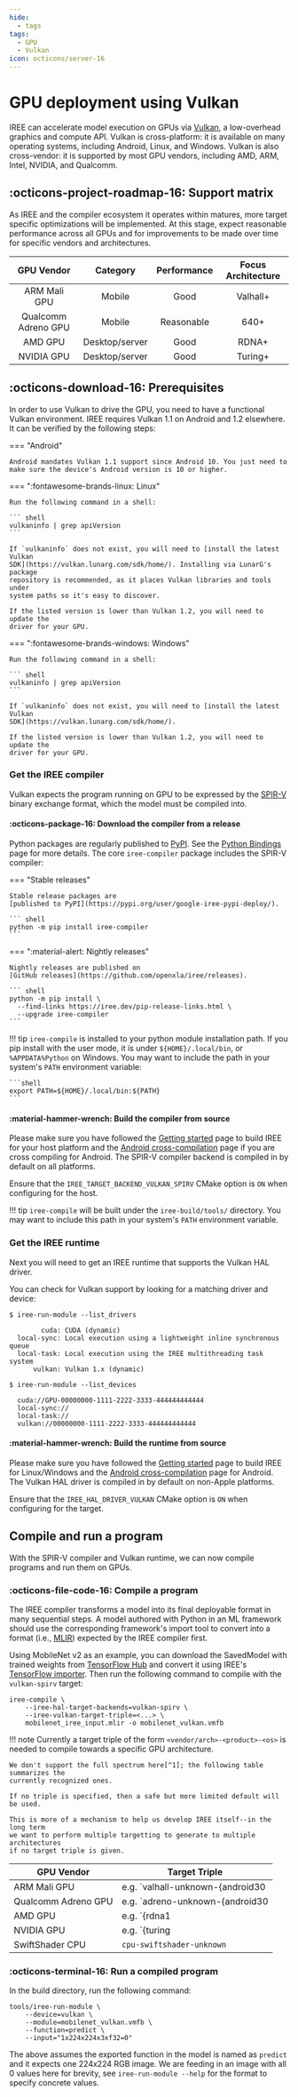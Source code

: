 ```yaml
---
hide:
  - tags
tags:
  - GPU
  - Vulkan
icon: octicons/server-16
---
```


# GPU deployment using Vulkan

IREE can accelerate model execution on GPUs via
[Vulkan](https://www.khronos.org/vulkan/), a low-overhead graphics and compute
API. Vulkan is cross-platform: it is available on many operating systems,
including Android, Linux, and Windows. Vulkan is also cross-vendor: it is
supported by most GPU vendors, including AMD, ARM, Intel, NVIDIA, and Qualcomm.

## :octicons-project-roadmap-16: Support matrix

As IREE and the compiler ecosystem it operates within matures, more
target specific optimizations will be implemented. At this stage, expect
reasonable performance across all GPUs and for improvements to be
made over time for specific vendors and architectures.

GPU Vendor | Category | Performance | Focus Architecture
:--------: | :------: | :---------: | :----------------:
ARM Mali GPU | Mobile |  Good | Valhall+
Qualcomm Adreno GPU | Mobile | Reasonable | 640+
AMD GPU | Desktop/server | Good | RDNA+
NVIDIA GPU | Desktop/server | Good | Turing+

## :octicons-download-16: Prerequisites

In order to use Vulkan to drive the GPU, you need to have a functional Vulkan
environment. IREE requires Vulkan 1.1 on Android and 1.2 elsewhere. It can be
verified by the following steps:

=== "Android"

    Android mandates Vulkan 1.1 support since Android 10. You just need to
    make sure the device's Android version is 10 or higher.

=== ":fontawesome-brands-linux: Linux"

    Run the following command in a shell:

    ``` shell
    vulkaninfo | grep apiVersion
    ```

    If `vulkaninfo` does not exist, you will need to [install the latest Vulkan
    SDK](https://vulkan.lunarg.com/sdk/home/). Installing via LunarG's package
    repository is recommended, as it places Vulkan libraries and tools under
    system paths so it's easy to discover.

    If the listed version is lower than Vulkan 1.2, you will need to update the
    driver for your GPU.

=== ":fontawesome-brands-windows: Windows"

    Run the following command in a shell:

    ``` shell
    vulkaninfo | grep apiVersion
    ```

    If `vulkaninfo` does not exist, you will need to [install the latest Vulkan
    SDK](https://vulkan.lunarg.com/sdk/home/).

    If the listed version is lower than Vulkan 1.2, you will need to update the
    driver for your GPU.

### Get the IREE compiler

Vulkan expects the program running on GPU to be expressed by the
[SPIR-V](https://www.khronos.org/registry/spir-v/) binary exchange format, which
the model must be compiled into.

#### :octicons-package-16: Download the compiler from a release

Python packages are regularly published to
[PyPI](https://pypi.org/user/google-iree-pypi-deploy/). See the
[Python Bindings](../../reference/bindings/python.md) page for more details.
The core `iree-compiler` package includes the SPIR-V compiler:

=== "Stable releases"

    Stable release packages are
    [published to PyPI](https://pypi.org/user/google-iree-pypi-deploy/).

    ``` shell
    python -m pip install iree-compiler
    ```

=== ":material-alert: Nightly releases"

    Nightly releases are published on
    [GitHub releases](https://github.com/openxla/iree/releases).

    ``` shell
    python -m pip install \
      --find-links https://iree.dev/pip-release-links.html \
      --upgrade iree-compiler
    ```

!!! tip
    `iree-compile` is installed to your python module installation path. If you
    pip install with the user mode, it is under `${HOME}/.local/bin`, or
    `%APPDATA%Python` on Windows. You may want to include the path in your
    system's `PATH` environment variable:

    ```shell
    export PATH=${HOME}/.local/bin:${PATH}
    ```

#### :material-hammer-wrench: Build the compiler from source

Please make sure you have followed the
[Getting started](../../building-from-source/getting-started.md) page to build
IREE for your host platform and the
[Android cross-compilation](../../building-from-source/android.md) page if you
are cross compiling for Android. The SPIR-V compiler backend is compiled in by
default on all platforms.

Ensure that the `IREE_TARGET_BACKEND_VULKAN_SPIRV` CMake option is `ON` when
configuring for the host.

!!! tip
    `iree-compile` will be built under the `iree-build/tools/` directory. You
    may want to include this path in your system's `PATH` environment variable.

### Get the IREE runtime

Next you will need to get an IREE runtime that supports the Vulkan HAL driver.

You can check for Vulkan support by looking for a matching driver and device:

```console hl_lines="6"
$ iree-run-module --list_drivers

        cuda: CUDA (dynamic)
  local-sync: Local execution using a lightweight inline synchronous queue
  local-task: Local execution using the IREE multithreading task system
      vulkan: Vulkan 1.x (dynamic)
```

```console hl_lines="6"
$ iree-run-module --list_devices

  cuda://GPU-00000000-1111-2222-3333-444444444444
  local-sync://
  local-task://
  vulkan://00000000-1111-2222-3333-444444444444
```

#### :material-hammer-wrench: Build the runtime from source

Please make sure you have followed the
[Getting started](../../building-from-source/getting-started.md) page to build
IREE for Linux/Windows and the
[Android cross-compilation](../../building-from-source/android.md) page for
Android. The Vulkan HAL driver is compiled in by default on non-Apple platforms.

Ensure that the `IREE_HAL_DRIVER_VULKAN` CMake option is `ON` when configuring
for the target.

## Compile and run a program

With the SPIR-V compiler and Vulkan runtime, we can now compile programs and run
them on GPUs.

### :octicons-file-code-16: Compile a program

The IREE compiler transforms a model into its final deployable format in many
sequential steps. A model authored with Python in an ML framework should use the
corresponding framework's import tool to convert into a format (i.e.,
[MLIR](https://mlir.llvm.org/)) expected by the IREE compiler first.

Using MobileNet v2 as an example, you can download the SavedModel with trained
weights from
[TensorFlow Hub](https://tfhub.dev/google/tf2-preview/mobilenet_v2/classification)
and convert it using IREE's
[TensorFlow importer](../ml-frameworks/tensorflow.md). Then run the following
command to compile with the `vulkan-spirv` target:

``` shell hl_lines="2 3"
iree-compile \
    --iree-hal-target-backends=vulkan-spirv \
    --iree-vulkan-target-triple=<...> \
    mobilenet_iree_input.mlir -o mobilenet_vulkan.vmfb
```

!!! note
    Currently a target triple of the form `<vendor/arch>-<product>-<os>` is needed
    to compile towards a specific GPU architecture.

    We don't support the full spectrum here[^1]; the following table summarizes the
    currently recognized ones.
    
    If no triple is specified, then a safe but more limited default will be used.
    
    This is more of a mechanism to help us develop IREE itself--in the long term
    we want to perform multiple targetting to generate to multiple architectures
    if no target triple is given.

| GPU Vendor          | Target Triple                                 |
| ------------------- | --------------------------------------------- |
| ARM Mali GPU        | e.g. `valhall-unknown-{android30|android31}` |
| Qualcomm Adreno GPU | e.g. `adreno-unknown-{android30|android31}`  |
| AMD GPU             | e.g. `{rdna1|rdna2|rdna3}-unknown-unknown`   |
| NVIDIA GPU          | e.g. `{turing|ampere}-unknown-unknown`       |
| SwiftShader CPU     | `cpu-swiftshader-unknown`                     |

### :octicons-terminal-16: Run a compiled program

In the build directory, run the following command:

``` shell hl_lines="2"
tools/iree-run-module \
    --device=vulkan \
    --module=mobilenet_vulkan.vmfb \
    --function=predict \
    --input="1x224x224x3xf32=0"
```

The above assumes the exported function in the model is named as `predict` and
it expects one 224x224 RGB image. We are feeding in an image with all 0 values
here for brevity, see `iree-run-module --help` for the format to specify
concrete values.

<!-- TODO(??): Vulkan profiles / API versions / extensions -->

<!-- TODO(??): measuring performance -->

<!-- TODO(??): troubleshooting -->

[^1]: It's also impossible to capture all details of a Vulkan implementation
with a target triple, given the allowed variances on extensions, properties,
limits, etc. So the target triple is just an approximation for usage.
